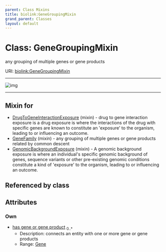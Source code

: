 ```yaml
---
parent: Class Mixins
title: biolink:GeneGroupingMixin
grand_parent: Classes
layout: default
---
```


# Class: GeneGroupingMixin


any grouping of multiple genes or gene products

URI: [biolink:GeneGroupingMixin](https://w3id.org/biolink/vocab/GeneGroupingMixin)


---

![img](http://yuml.me/diagram/nofunky;dir:TB/class/[Gene]%3Chas%20gene%20or%20gene%20product%200..%2A-%20[GeneGroupingMixin],[GenomicBackgroundExposure]uses%20-.-%3E[GeneGroupingMixin],[GeneFamily]uses%20-.-%3E[GeneGroupingMixin],[DrugToGeneInteractionExposure]uses%20-.-%3E[GeneGroupingMixin],[GenomicBackgroundExposure],[GeneFamily],[Gene],[DrugToGeneInteractionExposure])

---


## Mixin for

 * [DrugToGeneInteractionExposure](DrugToGeneInteractionExposure.md) (mixin)  - drug to gene interaction exposure is a drug exposure is where the interactions of the drug with specific genes are known to constitute an 'exposure' to the organism, leading to or influencing an outcome.
 * [GeneFamily](GeneFamily.md) (mixin)  - any grouping of multiple genes or gene products related by common descent
 * [GenomicBackgroundExposure](GenomicBackgroundExposure.md) (mixin)  - A genomic background exposure is where an individual's specific genomic background of genes, sequence variants or other pre-existing genomic conditions constitute a kind of 'exposure' to the organism, leading to or influencing an outcome.

## Referenced by class


## Attributes


### Own

 * [has gene or gene product](has_gene_or_gene_product.md)  <sub>0..\*</sub>
     * Description: connects an entity with one or more gene or gene products
     * Range: [Gene](Gene.md)

